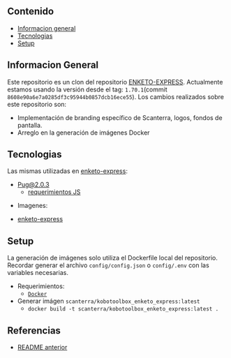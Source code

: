 ## Contenido

* [Informacion general](#informacion-general)
* [Tecnologias](#tecnologias)
* [Setup](#setup)

## Informacion General

Este repositorio es un clon del repositorio [ENKETO-EXPRESS](https://github.com/enketo/enketo-express/). Actualmente estamos usando la versión desde el tag: `1.70.1`(commit `8608e90a6e7a0285df3c95944b0857dcb16ece55`).
Los cambios realizados sobre este repositorio son:
- Implementación de branding específico de Scanterra, logos, fondos de pantalla.
- Arreglo en la generación de imágenes Docker

## Tecnologias

Las mismas utilizadas en [enketo-express](https://github.com/enketo/enketo-express):
- Pug@2.0.3
  - [requerimientos JS](package.json)

* Imagenes:
- [enketo-express](https://hub.docker.com/repository/docker/scanterra/kobotoolbox_enketo-express)

## Setup

La generación de imágenes solo utiliza el Dockerfile local del repositorio.
Recordar generar el archivo `config/config.json` o `config/.env` con las variables necesarias.

- Requerimientos:
    - [`Docker`](https://docs.docker.com/)
- Generar imágen `scanterra/kobotoolbox_enketo_express:latest`
    - `docker build -t scanterra/kobotoolbox_enketo_express:latest .`

## Referencias

- [README anterior](/README_OLD.md)
